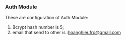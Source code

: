 ### Auth Module

These are configuration of Auth Module:

1. Bcrypt hash number is 5;
2. email that send to other is :hoanghieufro@gmail.com
